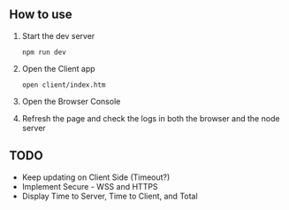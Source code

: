 ## How to use

1. Start the dev server

   ```
   npm run dev
   ```

2. Open the Client app

   ```
   open client/index.htm
   ```

3. Open the Browser Console
4. Refresh the page and check the logs in both the browser and the node server

## TODO

- Keep updating on Client Side (Timeout?)
- Implement Secure - WSS and HTTPS
- Display Time to Server, Time to Client, and Total
